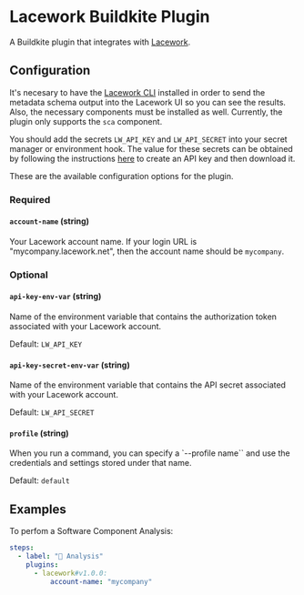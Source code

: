 # Lacework Buildkite Plugin

A Buildkite plugin that integrates with [Lacework](https://www.lacework.com/).

## Configuration

It's necesary to have the [Lacework CLI](https://docs.lacework.net/cli/) installed in order to send the metadata schema output into the Lacework UI so you can see the results. Also, the necessary components must be installed as well. Currently, the plugin only supports the `sca` component.

You should add the secrets `LW_API_KEY` and `LW_API_SECRET` into your secret manager or environment hook. The value for these secrets can be obtained by following the instructions [here](https://docs.lacework.net/console/api-access-keys) to create an API key and then download it.

These are the available configuration options for the plugin.

### Required

#### `account-name` (string)

Your Lacework account name. If your login URL is "mycompany.lacework.net", then the account name should be `mycompany`.

### Optional

#### `api-key-env-var` (string)

Name of the environment variable that contains the authorization token associated with your Lacework account.

Default: `LW_API_KEY`

#### `api-key-secret-env-var` (string)

Name of the environment variable that contains the API secret associated with your Lacework account.

Default: `LW_API_SECRET`

#### `profile` (string)

When you run a command, you can specify a `--profile name`` and use the credentials and settings stored under that name.

Default: `default`


## Examples

To perfom a Software Component Analysis:

```yaml
steps:
  - label: "🔨 Analysis"
    plugins:
      - lacework#v1.0.0:
          account-name: "mycompany"
```
